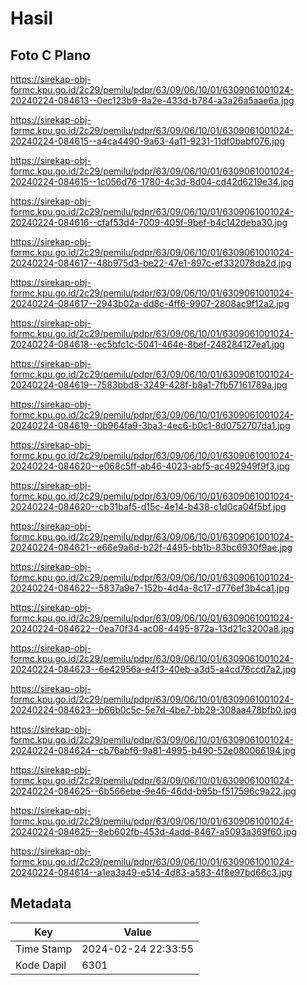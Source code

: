 # Hasil

## Foto C Plano

https://sirekap-obj-formc.kpu.go.id/2c29/pemilu/pdpr/63/09/06/10/01/6309061001024-20240224-084613--0ec123b9-8a2e-433d-b784-a3a26a5aae6a.jpg

https://sirekap-obj-formc.kpu.go.id/2c29/pemilu/pdpr/63/09/06/10/01/6309061001024-20240224-084615--a4ca4490-9a63-4a11-9231-11df0babf076.jpg

https://sirekap-obj-formc.kpu.go.id/2c29/pemilu/pdpr/63/09/06/10/01/6309061001024-20240224-084615--1c056d76-1780-4c3d-8d04-cd42d6219e34.jpg

https://sirekap-obj-formc.kpu.go.id/2c29/pemilu/pdpr/63/09/06/10/01/6309061001024-20240224-084616--cfaf53d4-7009-405f-9bef-b4c142deba30.jpg

https://sirekap-obj-formc.kpu.go.id/2c29/pemilu/pdpr/63/09/06/10/01/6309061001024-20240224-084617--48b975d3-be22-47e1-897c-ef332078da2d.jpg

https://sirekap-obj-formc.kpu.go.id/2c29/pemilu/pdpr/63/09/06/10/01/6309061001024-20240224-084617--2943b02a-dd8c-4ff6-9907-2808ac9f12a2.jpg

https://sirekap-obj-formc.kpu.go.id/2c29/pemilu/pdpr/63/09/06/10/01/6309061001024-20240224-084618--ec5bfc1c-5041-464e-8bef-248284127ea1.jpg

https://sirekap-obj-formc.kpu.go.id/2c29/pemilu/pdpr/63/09/06/10/01/6309061001024-20240224-084619--7583bbd8-3249-428f-b8a1-7fb57161789a.jpg

https://sirekap-obj-formc.kpu.go.id/2c29/pemilu/pdpr/63/09/06/10/01/6309061001024-20240224-084619--0b964fa9-3ba3-4ec6-b0c1-8d0752707da1.jpg

https://sirekap-obj-formc.kpu.go.id/2c29/pemilu/pdpr/63/09/06/10/01/6309061001024-20240224-084620--e068c5ff-ab46-4023-abf5-ac492949f9f3.jpg

https://sirekap-obj-formc.kpu.go.id/2c29/pemilu/pdpr/63/09/06/10/01/6309061001024-20240224-084620--cb31baf5-d15c-4e14-b438-c1d0ca04f5bf.jpg

https://sirekap-obj-formc.kpu.go.id/2c29/pemilu/pdpr/63/09/06/10/01/6309061001024-20240224-084621--e66e9a6d-b22f-4495-bb1b-83bc6930f9ae.jpg

https://sirekap-obj-formc.kpu.go.id/2c29/pemilu/pdpr/63/09/06/10/01/6309061001024-20240224-084622--5837a9e7-152b-4d4a-8c17-d776ef3b4ca1.jpg

https://sirekap-obj-formc.kpu.go.id/2c29/pemilu/pdpr/63/09/06/10/01/6309061001024-20240224-084622--0ea70f34-ac08-4495-872a-13d21c3200a8.jpg

https://sirekap-obj-formc.kpu.go.id/2c29/pemilu/pdpr/63/09/06/10/01/6309061001024-20240224-084623--6e42956a-e4f3-40eb-a3d5-a4cd76ccd7a2.jpg

https://sirekap-obj-formc.kpu.go.id/2c29/pemilu/pdpr/63/09/06/10/01/6309061001024-20240224-084623--b66b0c5c-5e7d-4be7-bb29-308aa478bfb0.jpg

https://sirekap-obj-formc.kpu.go.id/2c29/pemilu/pdpr/63/09/06/10/01/6309061001024-20240224-084624--cb76abf6-9a81-4995-b490-52e080066194.jpg

https://sirekap-obj-formc.kpu.go.id/2c29/pemilu/pdpr/63/09/06/10/01/6309061001024-20240224-084625--6b566ebe-9e46-46dd-b95b-f517596c9a22.jpg

https://sirekap-obj-formc.kpu.go.id/2c29/pemilu/pdpr/63/09/06/10/01/6309061001024-20240224-084625--8eb602fb-453d-4add-8467-a5093a369f60.jpg

https://sirekap-obj-formc.kpu.go.id/2c29/pemilu/pdpr/63/09/06/10/01/6309061001024-20240224-084614--a1ea3a49-e514-4d83-a583-4f8e97bd66c3.jpg


## Metadata

| Key        | Value               |
| ---------- | ------------------- |
| Time Stamp | 2024-02-24 22:33:55 |
| Kode Dapil | 6301                |



